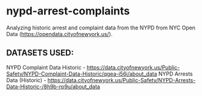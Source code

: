# nypd-arrest-complaints
Analyzing historic arrest and complaint data from the NYPD from NYC Open Data (https://opendata.cityofnewyork.us/).


## DATASETS USED:

NYPD Complaint Data Historic - https://data.cityofnewyork.us/Public-Safety/NYPD-Complaint-Data-Historic/qgea-i56i/about_data
NYPD Arrests Data (Historic) - https://data.cityofnewyork.us/Public-Safety/NYPD-Arrests-Data-Historic-/8h9b-rp9u/about_data
